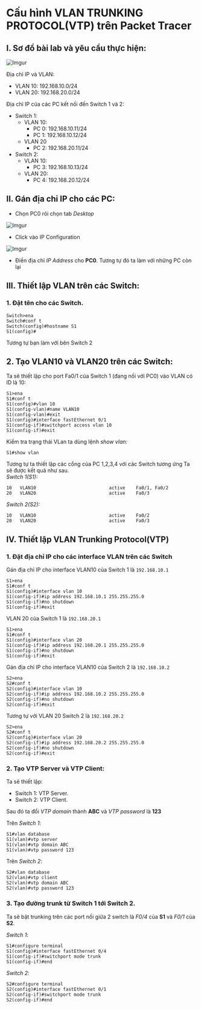 # Cấu hình VLAN TRUNKING PROTOCOL(VTP) trên Packet Tracer #

## I. Sơ đồ bài lab và yêu cầu thực hiện: ##

![Imgur](https://i.imgur.com/xAbIUkF.png)

Địa chỉ IP và VLAN:
- VLAN 10: 192.168.10.0/24
- VLAN 20: 192.168.20.0/24

Địa chỉ IP của các PC kết nối đến Switch 1 và 2:
- Switch 1:
    - VLAN 10:
        - PC 0: 192.168.10.11/24
        - PC 1: 192.168.10.12/24
    - VLAN 20
        - PC 2: 192.168.20.11/24
- Switch 2:
    - VLAN 10:
        - PC 3: 192.168.10.13/24
    - VLAN 20:
        - PC 4: 192.168.20.12/24
## II. Gán địa chỉ IP cho các PC: ##
- Chọn PC0 rôi chọn tab *Desktop*

![Imgur](https://i.imgur.com/O5BKCIQ.png)

- Click vào IP Configuration

![Imgur](https://i.imgur.com/X0dHPh9.png)

- Điền địa chỉ *IP Address* cho **PC0**. Tương tự đó ta làm với những PC còn lại

## III. Thiết lập VLAN trên các Switch:

### 1. Đặt tên cho các Switch. ###

    Switch>ena
    Switch#conf t  
    Switch(config)#hostname S1  
    S1(config)# 

Tương tự bạn làm với bên Switch 2

## 2. Tạo VLAN10 và VLAN20 trên các Switch: ##

Ta sẽ thiết lập cho port Fa0/1 của Switch 1 (đang nối với PC0) vào VLAN có ID là 10:

    S1>ena  
    S1#conf t  
    S1(config)#vlan 10  
    S1(config-vlan)#name VLAN10  
    S1(config-vlan)#exit  
    S1(config)#interface fastEthernet 0/1  
    S1(config-if)#switchport access vlan 10  
    S1(config-if)#exit  

Kiểm tra trạng thái VLan ta dùng lệnh *show vlan:*  

    S1#show vlan

Tương tự ta thiết lập các cổng của PC 1,2,3,4 với các Switch tương ứng
Ta sẽ được kết quả như sau.  
*Switch 1(S1):*

    10   VLAN10                           active    Fa0/1, Fa0/2
    20   VLAN20                           active    Fa0/3

*Switch 2(S2):*

    10   VLAN10                           active    Fa0/2
    20   VLAN20                           active    Fa0/3

## IV. Thiết lập VLAN Trunking Protocol(VTP) ##

### 1. Đặt địa chỉ IP cho các interface VLAN trên các Switch ###

Gán địa chỉ IP cho interface VLAN10 của Switch 1 là ``192.168.10.1``

    S1>ena
    S1#conf t
    S1(config)#interface vlan 10
    S1(config-if)#ip address 192.168.10.1 255.255.255.0
    S1(config-if)#no shutdown
    S1(config-if)#exit

VLAN 20 của Switch 1 là ``192.168.20.1``

    S1>ena
    S1#conf t
    S1(config)#interface vlan 20
    S1(config-if)#ip address 192.168.20.1 255.255.255.0
    S1(config-if)#no shutdown
    S1(config-if)#exit

Gán địa chỉ IP cho interface VLAN10 của Switch 2 là ``192.168.10.2``

    S2>ena
    S2#conf t
    S2(config)#interface vlan 10
    S2(config-if)#ip address 192.168.10.2 255.255.255.0
    S2(config-if)#no shutdown
    S2(config-if)#exit

Tương tự với VLAN 20 Switch 2 là ``192.168.20.2``

    S2>ena
    S2#conf t
    S2(config)#interface vlan 20
    S2(config-if)#ip address 192.168.20.2 255.255.255.0
    S2(config-if)#no shutdown
    S2(config-if)#exit

### 2. Tạo VTP Server và VTP Client: ###
Ta sẽ thiết lập:
- Switch 1: VTP Server.
- Switch 2: VTP Client.

Sau đó ta đổi *VTP domain* thành **ABC** và *VTP password* là **123**

Trên *Switch 1*:

    S1#vlan database
    S1(vlan)#vtp server
    S1(vlan)#vtp domain ABC
    S1(vlan)#vtp password 123
Trên *Switch 2*:

    S2#vlan database
    S2(vlan)#vtp client
    S2(vlan)#vtp domain ABC
    S2(vlan)#vtp password 123

### 3. Tạo đường trunk từ Switch 1 tới Switch 2.

Ta sẽ bật trunking trên các port nối giữa 2 switch là *F0/4* của **S1** và *F0/1* của **S2**.

*Switch 1*:

    S1#configure terminal
    S1(config)#interface fastEthernet 0/4
    S1(config-if)#switchport mode trunk
    S1(config-if)#end

*Switch 2*:

    S2#configure terminal
    S2(config)#interface fastEthernet 0/1
    S2(config-if)#switchport mode trunk
    S2(config-if)#end
